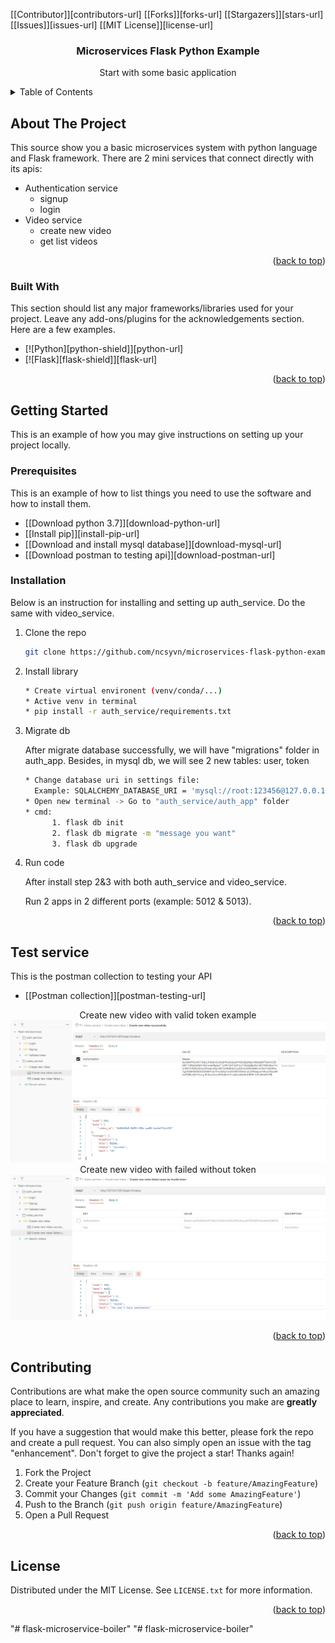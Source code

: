 


[[Contributor]][contributors-url]
[[Forks]][forks-url]
[[Stargazers]][stars-url]
[[Issues]][issues-url]
[[MIT License]][license-url]

 
  <h3 align="center">Microservices Flask Python Example</h3>

  <p align="center">
    Start with some basic application
    <br />
</p>




<!-- TABLE OF CONTENTS -->
<details>
  <summary>Table of Contents</summary>
  <ol>
    <li>
      <a href="#about-the-project">About The Project</a>
      <ul>
        <li><a href="#built-with">Built With</a></li>
      </ul>
    </li>
    <li>
      <a href="#getting-started">Getting Started</a>
      <ul>
        <li><a href="#prerequisites">Prerequisites</a></li>
        <li><a href="#installation">Installation</a></li>
      </ul>
    </li>
    <li><a href="#usage">Usage</a></li>
    <li><a href="#test-service">Test Service</a></li>
    <li><a href="#contributing">Contributing</a></li>
    <li><a href="#license">License</a></li>
    <li><a href="#contact">Contact</a></li>
  </ol>
</details>



<!-- ABOUT THE PROJECT -->
## About The Project


This source show you a basic microservices system with python language and Flask framework.
There are 2 mini services that connect directly with its apis:
* Authentication service
    * signup
    * login
* Video service
    * create new video
    * get list videos


<p align="right">(<a href="#page-top">back to top</a>)</p>



### Built With

This section should list any major frameworks/libraries used for your project. Leave any add-ons/plugins for the acknowledgements section. Here are a few examples.

* [![Python][python-shield]][python-url]
* [![Flask][flask-shield]][flask-url]

<p align="right">(<a href="#page-top">back to top</a>)</p>



<!-- GETTING STARTED -->
## Getting Started

This is an example of how you may give instructions on setting up your project locally.

### Prerequisites

This is an example of how to list things you need to use the software and how to install them.
* [[Download python 3.7]][download-python-url]
* [[Install pip]][install-pip-url]
* [[Download and install mysql database]][download-mysql-url]
* [[Download postman to testing api]][download-postman-url]

  
### Installation

Below is an instruction for installing and setting up auth_service. Do the same with video_service.

1. Clone the repo
   ```sh
   git clone https://github.com/ncsyvn/microservices-flask-python-example.git
   ```
2. Install library
   ```sh
   * Create virtual environent (venv/conda/...)
   * Active venv in terminal
   * pip install -r auth_service/requirements.txt
   ```
3. Migrate db

    After migrate database successfully, we will have "migrations" folder in auth_app. 
    Besides, in mysql db, we will see 2 new tables: user, token
   ```sh
   * Change database uri in settings file:
     Example: SQLALCHEMY_DATABASE_URI = 'mysql://root:123456@127.0.0.1:3306/auth_service'
   * Open new terminal -> Go to "auth_service/auth_app" folder
   * cmd: 
         1. flask db init
         2. flask db migrate -m "message you want"
         3. flask db upgrade  
   ```

4. Run code
    
    After install step 2&3 with both auth_service and video_service. 

    Run 2 apps in 2 different ports (example: 5012 & 5013).
<p align="right">(<a href="#readme-top">back to top</a>)</p>



<!-- Test service -->
## Test service
This is the postman collection to testing your API
* [[Postman collection]][postman-testing-url]
<div align="center">
    <h12>Create new video with valid token example</h12>
</div>
<a href="https://github.com/ncsyvn/microservices-flask-python-example/images/create-video-success-with-token.png">
    <img src="images/create-video-success-with-token.png" alt="Create video success with valid token">
</a>
<div align="center">
    <h12>Create new video with failed without token</h12>
</div>
<a href="https://github.com/ncsyvn/microservices-flask-python-example/images/create-video-failed-without-token.png">
    <img src="images/create-video-failed-without-token.png" alt="Create video failed without">
</a>
<p align="right">(<a href="#readme-top">back to top</a>)</p>


<!-- CONTRIBUTING -->
## Contributing

Contributions are what make the open source community such an amazing place to learn, inspire, and create. Any contributions you make are **greatly appreciated**.

If you have a suggestion that would make this better, please fork the repo and create a pull request. You can also simply open an issue with the tag "enhancement".
Don't forget to give the project a star! Thanks again!

1. Fork the Project
2. Create your Feature Branch (`git checkout -b feature/AmazingFeature`)
3. Commit your Changes (`git commit -m 'Add some AmazingFeature'`)
4. Push to the Branch (`git push origin feature/AmazingFeature`)
5. Open a Pull Request

<p align="right">(<a href="#readme-top">back to top</a>)</p>



<!-- LICENSE -->
## License

Distributed under the MIT License. See `LICENSE.txt` for more information.

<p align="right">(<a href="#readme-top">back to top</a>)</p>

"# flask-microservice-boiler" 
"# flask-microservice-boiler" 

